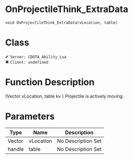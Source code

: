 # OnProjectileThink_ExtraData
```
void OnProjectileThink_ExtraData(vLocation, table)
```
# Class
✔ `Server: CDOTA_Ability_Lua`  
✖ `Client: undefined`  

# Function Description
(Vector vLocation, table kv ) Projectile is actively moving.
# Parameters
Type|Name|Description
--|--|--
Vector|vLocation|No Description Set
handle|table|No Description Set
